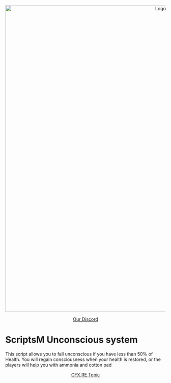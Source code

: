 <p align="center">
<img width="960" src="https://i.imgur.com/LUVsAvb.png" alt="Logo">
</p>

<p align="center">
<a href="https://discord.gg/hMasc4CnSY">Our Discord</a>
</p>

# ScriptsM Unconscious system

This script allows you to fall unconscious if you have less than 50% of Health. You will regain consciousness when your health is restored, or the players will help you with ammonia and cotton pad

<p align="center">
<a href="https://forum.cfx.re/t/all-f-w-standalone-suicide-advanced-system-hold-the-gun-for-as-long-as-you-want/5243700">CFX.RE Topic</a>
</p>


